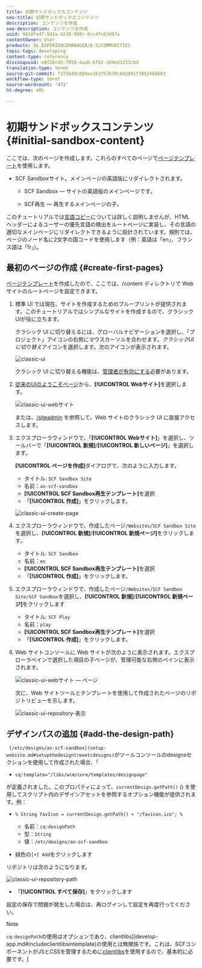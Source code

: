 ```yaml
---
title: 初期サンドボックスコンテンツ
seo-title: 初期サンドボックスコンテンツ
description: コンテンツを作成
seo-description: コンテンツを作成
uuid: 9810fe47-8d1a-4238-9b9c-0cc47c63d97a
contentOwner: User
products: SG_EXPERIENCEMANAGER/6.5/COMMUNITIES
topic-tags: developing
content-type: reference
discoiquuid: e8f28cd5-7950-4aab-bf62-3d4ed3d33cbd
translation-type: tm+mt
source-git-commit: f375b40c084ee363757b78c602091f38524b8b03
workflow-type: tm+mt
source-wordcount: '472'
ht-degree: 48%

---
```



# 初期サンドボックスコンテンツ  {#initial-sandbox-content}

ここでは、次のページを作成します。これらのすべてのページで[ページテンプレート](initial-app.md#createthepagetemplate)を使用します。

* SCF Sandboxサイト。メインページの英語版にリダイレクトされます。

   * SCF Sandbox — サイトの英語版のメインページです。

   * SCF再生 — 再生するメインページの子。

このチュートリアルでは[言語コピー](../../help/sites-administering/tc-prep.md)については詳しく説明しませんが、HTML ヘッダーによるユーザーの優先言語の検出をルートページに実装し、その言語の適切なメインページにリダイレクトできるように設計されています。規則では、ページのノード名に2文字の国コードを使用します（例：英語は「en」、フランス語は「fr」）。

## 最初のページの作成 {#create-first-pages}

[ページテンプレート](initial-app.md#createthepagetemplate)を作成したので、ここでは、/content ディレクトリで Web サイトのルートページを設定できます。

1. 標準 UI では現在、サイトを作成するためのブループリントが提供されます。このチュートリアルではシンプルなサイトを作成するので、クラシックUIが役に立ちます。

   クラシック UI に切り替えるには、グローバルナビゲーションを選択し、「プロジェクト」アイコンの右側にマウスカーソルを合わせます。*クラシックUIに切り替え*&#x200B;アイコンを選択します。次のアイコンが表示されます。

   ![classic-ui](assets/classic-ui.png)

   クラシック UI に切り替える機能は、[管理者が有効にする](../../help/sites-administering/enable-classic-ui.md)必要があります。

1. [従来のUIのようこそページ](http://localhost:4502/welcome.html)から、**[!UICONTROL Webサイト]**&#x200B;を選択します。

   ![classic-ui-webサイト](assets/classic-ui-website.png)

   または、[/siteadmin](http://localhost:4502/siteadmin) を参照して、Web サイトのクラシック UI に直接アクセスします。

1. エクスプローラウィンドウで、「**[!UICONTROL Webサイト]**」を選択し、ツールバーで「**[!UICONTROL 新規]**/**[!UICONTROL 新しいページ]**」を選択します。

   **[!UICONTROL ページを作成]**&#x200B;ダイアログで、次のように入力します。

   * タイトル: `SCF Sandbox Site`
   * 名前：`an-scf-sandbox`
   * **[!UICONTROL SCF Sandbox再生テンプレート]**&#x200B;を選択
   * 「**[!UICONTROL 作成]**」をクリックします。

   ![classic-ui-create-page](assets/classic-ui-create-page.png)

1. エクスプローラウィンドウで、作成したページ`/Websites/SCF Sandbox Site`を選択し、**[!UICONTROL 新規]**/**[!UICONTROL 新規ページ]**&#x200B;をクリックします。

   * タイトル: `SCF Sandbox`
   * 名前：`en`
   * **[!UICONTROL SCF Sandbox再生テンプレート]**&#x200B;を選択
   * 「**[!UICONTROL 作成]**」をクリックします。

1. エクスプローラウィンドウで、作成したページ`/Websites/SCF Sandbox Site/SCF Sandbox`を選択し、**[!UICONTROL 新規]**/**[!UICONTROL 新規ページ]**&#x200B;をクリックします

   * タイトル: `SCF Play`
   * 名前：`play`
   * **[!UICONTROL SCF Sandbox再生テンプレート]**&#x200B;を選択
   * 「**[!UICONTROL 作成]**」をクリックします。

1. Web サイトコンソールに Web サイトが次のように表示されます。エクスプローラペインで選択した項目の子ページが、管理可能な右側のペインに表示されます。

   ![classic-ui-webサイト — ページ](assets/classic-ui-website-page.png)

   次に、Web サイトツールとテンプレートを使用して作成されたページのリポジトリビューを示します。

   ![classic-ui-repository-表示](assets/classic-ui-repository-view.png)

## デザインパスの追加 {#add-the-design-path}

` [/etc/designs/an-scf-sandbox](setup-website.md#setupthedesigntreeetcdesigns)`がツールコンソールのdesignsセクションを使用して作成された場合、「

* `cq:template="/libs/wcm/core/templates/designpage"`

が定義されました。このプロパティによって、`currentDesign.getPath()` () を使用してスクリプト内のデザインアセットを参照するオプション機能が提供されます。例：

* `% String favIcon = currentDesign.getPath() + "/favicon.ico"; %`


   * 名前：`cq:designPath`
   * 型：`String`
   * 値：`/etc/designs/an-scf-sandbox`

* 緑色の`[+] Add`をクリックします

リポジトリは次のようになります。

![classic-ui-repository-path](assets/classic-ui-repository-path.png)

* 「**[!UICONTROL すべて保存]**」をクリックします

設定の保存で問題が発生した場合は、再ログインして設定を再度行ってください。

>[!NOTE]
>
>`cq:designPath`の使用はオプションであり、clientlibs](develop-app.md#includeclientlibsintemplate)の使用とは無関係です。これは、SCFコンポーネントがJSとCSSを管理するために[clientlibs](client-customize.md#clientlibs-for-scf)を使用するので、基本的に必要です。[
